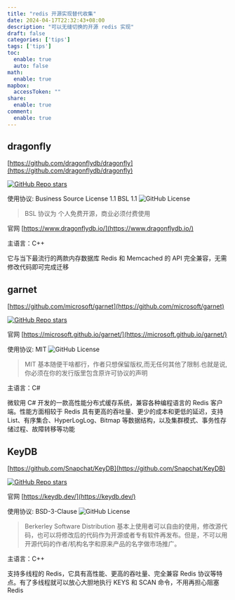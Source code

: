 ```yaml
---
title: "redis 开源实现替代收集"
date: 2024-04-17T22:32:43+08:00
description: "可以无缝切换的开源 redis 实现"
draft: false
categories: ['tips']
tags: ['tips']
toc:
  enable: true
  auto: false
math:
  enable: true
mapbox:
  accessToken: ""
share:
  enable: true
comment:
  enable: true
---
```


## dragonfly

[https://github.com/dragonflydb/dragonfly](https://github.com/dragonflydb/dragonfly)

[![GitHub Repo stars](https://img.shields.io/github/stars/dragonflydb/dragonfly)](https://github.com/dragonflydb/dragonfly)

使用协议: Business Source License 1.1 BSL 1.1 ![GitHub License](https://img.shields.io/github/license/dragonflydb/dragonfly)

> BSL 协议为 个人免费开源，商业必须付费使用

官网 [https://www.dragonflydb.io/](https://www.dragonflydb.io/)

主语言：C++

它与当下最流行的两款内存数据库 Redis 和 Memcached 的 API 完全兼容，无需修改代码即可完成迁移

## garnet

[https://github.com/microsoft/garnet](https://github.com/microsoft/garnet)

[![GitHub Repo stars](https://img.shields.io/github/stars/microsoft/garnet)](https://github.com/microsoft/garnet)

官网 [https://microsoft.github.io/garnet/](https://microsoft.github.io/garnet/)

使用协议: MIT ![GitHub License](https://img.shields.io/github/license/microsoft/garnet)

> MIT 基本随便干啥都行，作者只想保留版权,而无任何其他了限制.也就是说,你必须在你的发行版里包含原许可协议的声明

主语言：C#

微软用 C# 开发的一款高性能分布式缓存系统，兼容各种编程语言的 Redis 客户端。性能方面相较于 Redis 具有更高的吞吐量、更少的成本和更低的延迟，支持 List、有序集合、HyperLogLog、Bitmap 等数据结构，以及集群模式、事务性存储过程、故障转移等功能

## KeyDB

[https://github.com/Snapchat/KeyDB](https://github.com/Snapchat/KeyDB)

[![GitHub Repo stars](https://img.shields.io/github/stars/Snapchat/KeyDB)](https://github.com/Snapchat/KeyDB)

官网 [https://keydb.dev/](https://keydb.dev/)

使用协议:  BSD-3-Clause ![GitHub License](https://img.shields.io/github/license/Snapchat/KeyDB)

> Berkerley Software Distribution 基本上使用者可以自由的使用，修改源代码，也可以将修改后的代码作为开源或者专有软件再发布。但是，不可以用开源代码的作者/机构名字和原来产品的名字做市场推广。

主语言：C++

支持多线程的 Redis，它具有高性能、更高的吞吐量、完全兼容 Redis 协议等特点。有了多线程就可以放心大胆地执行 KEYS 和 SCAN 命令，不用再担心阻塞 Redis
